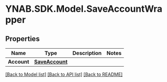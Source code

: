 # YNAB.SDK.Model.SaveAccountWrapper

## Properties

Name | Type | Description | Notes
------------ | ------------- | ------------- | -------------
**Account** | [**SaveAccount**](SaveAccount.md) |  | 

[[Back to Model list]](../README.md#documentation-for-models) [[Back to API list]](../README.md#documentation-for-api-endpoints) [[Back to README]](../README.md)

